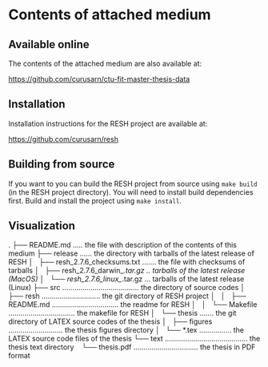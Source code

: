 # Contents of attached medium 

## Available online 

The contents of the attached medium are also available at:

https://github.com/curusarn/ctu-fit-master-thesis-data

## Installation 

Installation instructions for the RESH project are available at:

https://github.com/curusarn/resh

## Building from source

If you want to you can build the RESH project from source using `make build` (in the RESH project directory). You will need to install build dependencies first. Build and install the project using `make install`.

## Visualization

.
├── README.md ..... the file with description of the contents of this medium
├── release ...... the directory with tarballs of the latest release of RESH
│   ├── resh_2.7.6_checksums.txt ....... the file with checksums of tarballs
│   ├── resh_2.7.6_darwin_*.tar.gz .. tarballs of the latest release (MacOS)
│   └── resh_2.7.6_linux_*.tar.gz ... tarballs of the latest release (Linux)
├── src ...................................... the directory of source codes
│   ├── resh ............................. the git directory of RESH project
│   │   ├── README.md  ................................. the readme for RESH
│   │   └── Makefile ................................. the makefile for RESH
│   └── thesis ....... the git directory of LATEX source codes of the thesis
│       ├── figures ........................... the thesis figures directory
│       └── *.tex ................ the LATEX source code files of the thesis
└── text ......................................... the thesis text directory
    └── thesis.pdf ................................ the thesis in PDF format

